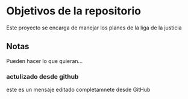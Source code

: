 # Objetivos de la repositorio

Este proyecto se encarga de manejar los planes de la liga de la justicia


## Notas
Pueden hacer lo que quieran...

### actulizado desde github 
este es un mensaje editado completamnete desde GitHub
